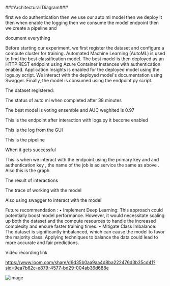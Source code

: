 
###Architectural Diagram###

first we do authentication then we use our auto ml model then we deploy it then when enable the logging then we consume the model endpoint then we create a pipeline and 

document everything


   
    












Before starting our experiment, we first register the dataset and configure a compute cluster for training. Automated Machine Learning (AutoML) is used to find the best classification model. The best model is then deployed as an HTTP REST endpoint using Azure Container Instances with authentication enabled. Application Insights is enabled for the deployed model using the logs.py script. We interact with the deployed model's documentation using Swagger. Finally, the model is consumed using the endpoint.py script.

The dataset registered: 
 


The status of auto ml when completed  after 38 minutes
 



The best model is voting ensemble and AUC weghited is 0.97 

This is the endpoint after interaction with logs.py it become enabled 
 


This is the log from the GUI

 












This is the pipeline 
 
When it gets successful 
 
 This is when we interact with the endpoint using the primary key and and authentication key , the name of the job is aciservice the same as above . Also this is the graph












 



 







 





The result of interactions 



 


The trace of working with the model 



 
Also using swagger to interact with the model 

 


Future recommendation : 
•  Implement Deep Learning: This approach could potentially boost model performance. However, it would necessitate scaling up both the dataset and the compute resources to handle the increased complexity and ensure faster training times.
•  Mitigate Class Imbalance: The dataset is significantly imbalanced, which can cause the model to favor the majority class. Applying techniques to balance the data could lead to more accurate and fair predictions.


Video recording link

https://www.loom.com/share/d6d35b0aa9aa4d8ba222476d3b35cd41?sid=9ea7b62c-e879-4577-bd29-004ab36d688e

![image](https://github.com/user-attachments/assets/d52b5504-6414-4b87-82ca-d3b5d5fdffee)

